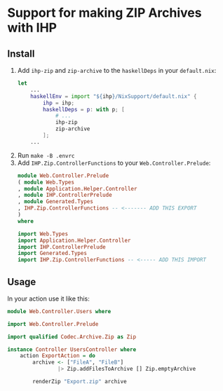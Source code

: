 # Support for making ZIP Archives with IHP

## Install


1. Add `ihp-zip` and `zip-archive` to the `haskellDeps` in your `default.nix`:
    ```nix
    let
        ...
        haskellEnv = import "${ihp}/NixSupport/default.nix" {
            ihp = ihp;
            haskellDeps = p: with p; [
                # ...
                ihp-zip
                zip-archive
            ];
        ...
    ```
2. Run `make -B .envrc`
3. Add `IHP.Zip.ControllerFunctions` to your `Web.Controller.Prelude`:
    ```haskell
    module Web.Controller.Prelude
    ( module Web.Types
    , module Application.Helper.Controller
    , module IHP.ControllerPrelude
    , module Generated.Types
    , IHP.Zip.ControllerFunctions -- <------- ADD THIS EXPORT
    )
    where

    import Web.Types
    import Application.Helper.Controller
    import IHP.ControllerPrelude
    import Generated.Types
    import IHP.Zip.ControllerFunctions -- <----- ADD THIS IMPORT
    ```
## Usage

In your action use it like this:

```haskell
module Web.Controller.Users where

import Web.Controller.Prelude

import qualified Codec.Archive.Zip as Zip

instance Controller UsersController where
    action ExportAction = do
        archive <- ["FileA", "FileB"]
                |> Zip.addFilesToArchive [] Zip.emptyArchive

        renderZip "Export.zip" archive
````
